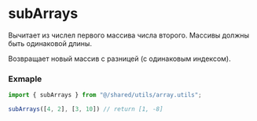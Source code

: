# subArrays

Вычитает из числел первого массива числа второго. Массивы должны быть одинаковой длины.

Возвращает новый массив с разницей (с одинаковым индексом).

### Exmaple
```ts
import { subArrays } from "@/shared/utils/array.utils";

subArrays([4, 2], [3, 10]) // return [1, -8]
```